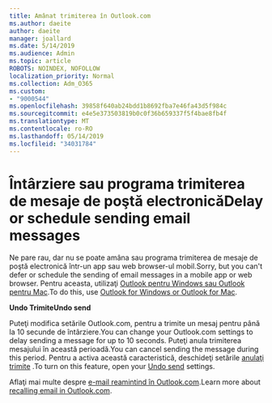 ```yaml
---
title: Amânat trimiterea în Outlook.com
ms.author: daeite
author: daeite
manager: joallard
ms.date: 5/14/2019
ms.audience: Admin
ms.topic: article
ROBOTS: NOINDEX, NOFOLLOW
localization_priority: Normal
ms.collection: Adm_O365
ms.custom:
- "9000544"
ms.openlocfilehash: 39858f640ab24bdd1b8692fba7e46fa43d5f984c
ms.sourcegitcommit: e4e5e373503819b0c0f36b659337f5f4bae8fb4f
ms.translationtype: MT
ms.contentlocale: ro-RO
ms.lasthandoff: 05/14/2019
ms.locfileid: "34031784"
---
```

# <a name="delay-or-schedule-sending-email-messages"></a><span data-ttu-id="3b3bf-102">Întârziere sau programa trimiterea de mesaje de poştă electronică</span><span class="sxs-lookup"><span data-stu-id="3b3bf-102">Delay or schedule sending email messages</span></span>

<span data-ttu-id="3b3bf-103">Ne pare rau, dar nu se poate amâna sau programa trimiterea de mesaje de poştă electronică într-un app sau web browser-ul mobil.</span><span class="sxs-lookup"><span data-stu-id="3b3bf-103">Sorry, but you can't defer or schedule the sending of email messages in a mobile app or web browser.</span></span> <span data-ttu-id="3b3bf-104">Pentru aceasta, utilizaţi [Outlook pentru Windows sau Outlook pentru Mac](https://products.office.com/outlook/email-and-calendar-software-microsoft-outlook).</span><span class="sxs-lookup"><span data-stu-id="3b3bf-104">To do this, use [Outlook for Windows or Outlook for Mac](https://products.office.com/outlook/email-and-calendar-software-microsoft-outlook).</span></span>

<span data-ttu-id="3b3bf-105">**Undo Trimite**</span><span class="sxs-lookup"><span data-stu-id="3b3bf-105">**Undo send**</span></span>

<span data-ttu-id="3b3bf-106">Puteţi modifica setările Outlook.com, pentru a trimite un mesaj pentru până la 10 secunde de întârziere.</span><span class="sxs-lookup"><span data-stu-id="3b3bf-106">You can change your Outlook.com settings to delay sending a message for up to 10 seconds.</span></span> <span data-ttu-id="3b3bf-107">Puteţi anula trimiterea mesajului în această perioadă.</span><span class="sxs-lookup"><span data-stu-id="3b3bf-107">You can cancel sending the message during this period.</span></span> <span data-ttu-id="3b3bf-108">Pentru a activa această caracteristică, deschideţi setările [anulaţi trimite](https://outlook.live.com/mail/options/mail/messageContent/undoSend) .</span><span class="sxs-lookup"><span data-stu-id="3b3bf-108">To turn on this feature, open your [Undo send](https://outlook.live.com/mail/options/mail/messageContent/undoSend) settings.</span></span>

<span data-ttu-id="3b3bf-109">Aflaţi mai multe despre [e-mail reamintind în Outlook.com](https://support.office.com/article/c069ddde-5282-4085-8f4c-d7b133324f8a).</span><span class="sxs-lookup"><span data-stu-id="3b3bf-109">Learn more about [recalling email in Outlook.com](https://support.office.com/article/c069ddde-5282-4085-8f4c-d7b133324f8a).</span></span>